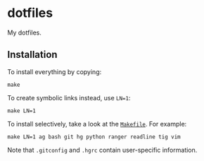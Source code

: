 # dotfiles

My dotfiles.

## Installation

To install everything by copying:

    make

To create symbolic links instead, use `LN=1`:

    make LN=1

To install selectively, take a look at the [`Makefile`](Makefile). For example:

    make LN=1 ag bash git hg python ranger readline tig vim

Note that `.gitconfig` and `.hgrc` contain user-specific information.
